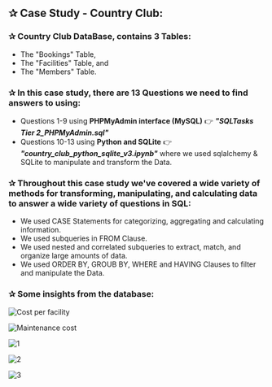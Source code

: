 ## ✰ Case Study - Country Club:

### ✰ Country Club DataBase, contains 3 Tables: 
   * The "Bookings" Table,
   * The "Facilities" Table, and
   * The "Members" Table.
   
       
### ✰ In this case study, there are 13 Questions we need to find answers to using: 
   * Questions 1-9 using **PHPMyAdmin interface (MySQL)** 👉 ***"SQLTasks Tier 2_PHPMyAdmin.sql"***
   * Questions 10-13 using **Python and SQLite** 👉 ***"country_club_python_sqlite_v3.ipynb"*** where we used sqlalchemy & SQLite to manipulate and transform the Data.
   
### ✰ Throughout this case study we've covered a wide variety of methods for transforming, manipulating, and calculating data to answer a wide variety of questions in SQL: 
   * We used CASE Statements for categorizing, aggregating and calculating information.
   * We used subqueries in FROM Clause.
   * We used nested and correlated subqueries to extract, match, and organize large amounts of data.   
   * We used ORDER BY, GROUB BY, WHERE and HAVING Clauses to filter and manipulate the Data.
   
### ✰ Some insights from the database:

![Cost per facility](https://user-images.githubusercontent.com/67468718/103147177-8bc1a900-4707-11eb-8074-7c4c8abb1b12.JPG)

![Maintenance cost](https://user-images.githubusercontent.com/67468718/103147184-95e3a780-4707-11eb-8f63-ae59c54f35d8.JPG)

   ![1](https://user-images.githubusercontent.com/67468718/103179133-ac8c1a80-483d-11eb-81f3-454fa6091166.JPG)

![2](https://user-images.githubusercontent.com/67468718/103179139-b57cec00-483d-11eb-81fe-90667e0ebc51.JPG)

![3](https://user-images.githubusercontent.com/67468718/103179143-bca3fa00-483d-11eb-8c9f-6eab8ec6e212.JPG)

    

